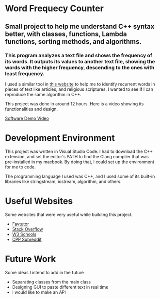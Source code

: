 # Word Frequecy Counter

## Small project to help me understand C++ syntax better, with classes, functions, Lambda functions, sorting methods, and algorithms.

### This program analyzes a text file and shows the frequency of its words. It outputs its values to another text file, showing the words with the higher frequency, descending to the ones with least frequency.

I used a similar tool in [this website](http://www.writewords.org.uk/word_count.asp#google_vignette) to help me to identify recurrent words in pieces of text like articles, and religious scriptures. I wanted to see if I can reproduce the same algorithm in C++.

This project was done in around 12 hours. Here is a video showing its functionalities and design.

[Software Demo Video](https://youtu.be/zT4cifOYO2k)

# Development Environment

This project was written in Visual Studio Code. I had to download the C++ extension, and set the editor's PATH to find the Clang compiler that was pre-installed in my macbook. By doing that, I could set up the environment for me to code.

The programming language I used was C++, and I used some of its built-in libraries like stringstream, iostream, algorithm, and others.

# Useful Websites

Some websites that were very useful while building this project.

- [Favtutor](https://favtutor.com/blogs/split-string-cpp)
- [Stack Overflow](https://stackoverflow.com)
- [W3 Schools](https://www.w3schools.com)
- [CPP Subreddit](https://www.reddit.com/r/cpp/)

# Future Work

Some ideas I intend to add in the future

- Separating classes from the main class
- Designing GUI to paste different text in real time
- I would like to make an API